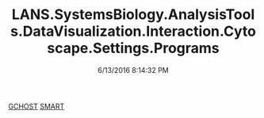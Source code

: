 ﻿---
title: LANS.SystemsBiology.AnalysisTools.DataVisualization.Interaction.Cytoscape.Settings.Programs
date: 6/13/2016 8:14:32 PM
---

[GCHOST](T-LANS.SystemsBiology.AnalysisTools.DataVisualization.Interaction.Cytoscape.Settings.Programs.GCHOST.html)
[SMART](T-LANS.SystemsBiology.AnalysisTools.DataVisualization.Interaction.Cytoscape.Settings.Programs.SMART.html)
